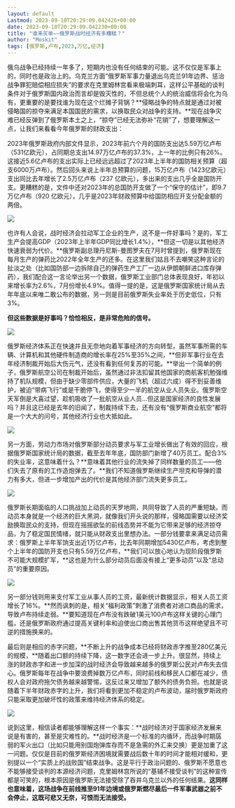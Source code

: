 ```yaml
---
layout: default
Lastmod: 2023-09-10T20:29:09.042426+00:00
date: 2023-09-10T20:29:09.042230+00:00
title: "谁来买单——俄罗斯战时经济有多糟糕？"
author: "Moskit"
tags: [俄罗斯,卢布,2023,万亿,经济]
---
```


俄乌战争已经持续一年多了，短期内也没有任何结束的可能。这不仅仅是军事上的，同时也是政治上的。乌克兰方面“俄罗斯军事力量退出乌克兰91年边界、惩治战争罪犯赔偿相应损失”的要求在克里姆林宫看来极端刺耳，这样公平基础的谈判条件对于俄罗斯国内政治而言却是毁灭性的，不但总统个人的统治威信将会化为乌有，更重要的是要找谁为现在这个烂摊子背锅？**侵略战争的特点就是通过对被侵略国的掠夺来满足本国国民的需求，以换取民众对战争的支持。**现在战争灾难已经反弹到了俄罗斯本土之上，“掠夺”已经无法弥补“花销”了，想要理解这一点，让我们来看看今年俄罗斯的财政支出：

2023年俄罗斯政府内部文件显示，2023年前六个月的国防支出达5.59万亿卢布（531亿欧元），占同期总支出14.97万亿卢布的37.3%，上一年的比例只有26%。这接近5.6亿卢布的支出实际上已经远远超过了2023年上半年的国防相关预算（超支6000万卢布）。然后回头来说上半年总预算的问题，15万亿卢布（1423亿欧元）支出同比去年增长了2.5万亿卢布（237 亿欧元），多出来的支出几乎全是国防开支。更糟糕的是，文件中还对2023年的总国防开支做了一个“保守的估计”，即9.7万亿卢布（920 亿欧元），几乎是2023年财政预算中给国防相应开支分配金额的两倍。

![](https://images.weserv.nl/?url=https%3A//mmbiz.qpic.cn/sz_mmbiz_png/icibuqfzZH1kTmcnWIXaiaiascgCGyibx5qRdKNLibBYXibW8bPYzx4uyXibz7Gaicv5dEEayLVxsRe8ewXNdK6ea55jdibg/640%3Fwx_fmt%3Dpng)

也许有人会说，战时经济会拉动军工企业的生产，这不是一件好事吗？是的，军工生产会提高GDP（2023年上半年GDP同比增长1.4%），**但这一切是以其他经济快速衰弱为代价。**俄罗斯副总理丹尼斯\-曼图罗夫在7月时曾提到，俄罗斯现在每月生产的弹药比2022年全年生产的还多。在这里我们姑且不去嘲笑这种言论的扯淡之处（比如国防部一边拆除自己的弹药生产工厂一边从伊朗朝鲜进口库存弹药），我们配合这一言论举出另一个数据，俄罗斯工业部门总体表现良好，年初以来增长率为2.6%，7月份增长4.9%。值得一提的是，这是俄罗斯国家统计局从去年年底以来唯二敢公布的数据，另一则是目前俄罗斯失业率处于历史低位，只有3%。

**但这些数据是好事吗？恰恰相反，是非常危险的信号。**

![](https://images.weserv.nl/?url=https%3A//mmbiz.qpic.cn/sz_mmbiz_jpg/icibuqfzZH1kTmcnWIXaiaiascgCGyibx5qRdYdMzph3g7ehZxYWxWsiald2ejw5SAiaRoaqIDLqGayVedSwrHH3dibGrQ/640%3Fwx_fmt%3Djpeg)

俄罗斯经济体系正在快速并且无奈地向着军事经济的方向转型，虽然军事所需的车辆、计算机和其他硬件制造商的增长率在25%至35%之间，**但非军事行业在去年经济制裁开始后大伤元气，还没有看到任何复苏的可能。**举出一个简单的例子，俄罗斯航空公司在制裁开始后，虽然通过非法扣留其他国家的商航客机勉强维持了机队规模，但由于缺少零部件供应，大量的飞机（超过六成）得不到妥善维护，被迫“带病飞行”或是干脆停飞，使得至少一半的航空从业人员失业。俄罗斯空天军倒是大喜过望，趁机吸收了一批航空从业人员...但这是国家经济的良性发展吗？并且这已经是去年的旧闻了，制裁持续下去，还有没有“俄罗斯商业航空”都将是一个大大的问号，其他经济行业也大抵如此。

![](https://images.weserv.nl/?url=https%3A//mmbiz.qpic.cn/sz_mmbiz_png/icibuqfzZH1kTmcnWIXaiaiascgCGyibx5qRd0YAicEslUtg7782pV5K3kBEw0dT7cIiaWvScCwsumheN4gVxDfTJHrtw/640%3Fwx_fmt%3Dpng)

另一方面，劳动力市场对俄罗斯部分动员要求与军工业增长做出了有效的回应，根据俄罗斯国家统计局的数据，截至去年年底，国防部门新增了40万员工。配合3%的失业率，这意味着什么？**意味着其他行业的流失掉了同样数量的员工——他们失去了原有的工作造炮弹去了。**我们不知道俄罗斯继续生产坦克和导弹的潜力有多大，但进一步增加产出的代价是其他经济部门流失更多员工。

![](https://images.weserv.nl/?url=https%3A//mmbiz.qpic.cn/sz_mmbiz_jpg/icibuqfzZH1kTmcnWIXaiaiascgCGyibx5qRdTqnVs6PS9SkFcqibLtGFsZmG0ytuzDibVbqmnMicUcpesnY7CqjODKfHQ/640%3Fwx_fmt%3Djpeg)

俄罗斯长期面临的人口挑战加上动员的天罗地网，共同导致了人员的严重短缺。而动员本身就是一个经济的巨大黑洞，就像我们开头说的那样，侵略国需要以经济奖励换取民众的支持，但现在摇摇欲坠的前线态势并不能为它带来足够的经济掠夺品，为了稳定国民情绪，就只能从财政支出里想办法。一部分钱要拿来满足动员需求：俄罗斯上半年军饷支出近1万亿卢布，比去年同期增加5430亿卢布，考虑到整个上半年的国防开支也只有5.59万亿卢布，**我们可以放心地认为现阶段俄罗斯不可能大规模扩军，**这也是为什么部分动员后面没有接上“更多动员”以及“总动员”的重要原因。

![](https://images.weserv.nl/?url=https%3A//mmbiz.qpic.cn/sz_mmbiz_jpg/icibuqfzZH1kTmcnWIXaiaiascgCGyibx5qRdZdh74STNnTtqMicxTr7duw9ur1T103am5icjjCPDjR7vyD57QQ9lVtyQ/640%3Fwx_fmt%3Djpeg)

另一部分钱则用来支付军工业从事人员的工资，最新统计数据显示，相关人员工资增长了16%。**然而讽刺的是，相关“福利政策”刺激了消费者对进口商品的需求，导致卢布持续走弱。**要知道现在卢布没有跌破1美元100卢布这样关键的心理门槛，还是俄罗斯政府通过提高关键利率和迫使出口商出售其他货币这样绝望且不可逆的措施换来的。

最后则是相应的赤字问题，**不断上升的战争成本已经将财政赤字推至280亿美元的规模，**随着出口额的持续下降，这一数字还会进一步上升。很显然，持续上涨的财政赤字和进一步加深的战时经济会导致越来越多的俄罗斯公民对卢布失去信心。俄罗斯每年在战争中要浪费掉数万亿卢布，同时前线和移民人口都在减少，债权人会对政府拖欠债务越来越警惕，这反过来又增加了额外的债务负担。也就是说随着下半年财政赤字的上升，我们将看到更加不稳定的卢布波动，届时俄罗斯政府只能采取更加破坏性的政策来维持经济体系的稳定。

![](https://images.weserv.nl/?url=https%3A//mmbiz.qpic.cn/sz_mmbiz_jpg/icibuqfzZH1kTmcnWIXaiaiascgCGyibx5qRd3bCXaWicocpkVtWGFndnKSBS8n7qNseM10YiceiaBZeVCo7m5EOpjXT5g/640%3Fwx_fmt%3Djpeg)

说到这里，相信读者都能够理解这样一个事实：**战时经济对于国家经济发展来说是有害的，甚至是灾难性的。**战时经济是一个标准的内循环，而战争时期孱弱的军火出口（比如只能用别国炮弹库存而不是急需的外汇来交换）更是加重了这一问题。仅仅是目前的俄罗斯经济困境就需要战后数十年的时间才能相对缓和，更别提以一个“实质上的战败国”结束战争。这是平行于政治问题的、俄罗斯不愿意也不能够接受谈判的本源经济问题，克里姆林宫所说的“基辅不接受谈判”的这种宣传都是可笑的，根本原因是俄罗斯无法接受除了吞并乌克兰以外的任何结果。**这同样也意味着，这场战争在前线推至91年边境或俄罗斯燃尽最后一件军事武器之前不会停止，这既可悲又无奈，可恨而无法接受。**

